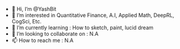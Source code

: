 - 👋 Hi, I’m @YashBit
- 👀 I’m interested in Quantitative Finance, A.I, Applied Math, DeepRL, CogSci, Etc.
- 🌱 I’m currently learning : How to sketch, paint, lucid dream
- 💞️ I’m looking to collaborate on : N.A
- 📫 How to reach me : N.A

<!---
YashBit/YashBit is a ✨ special ✨ repository because its `README.md` (this file) appears on your GitHub profile.
You can click the Preview link to take a look at your changes.
--->
